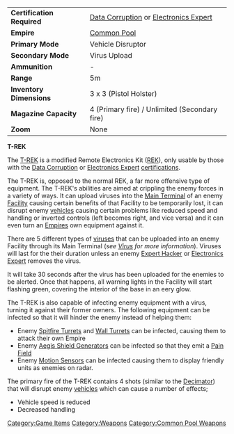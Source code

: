 |                            |                                                                                                                          |
| -------------------------- | ------------------------------------------------------------------------------------------------------------------------ |
| **Certification Required** | [Data Corruption](../certifications/Data_Corruption.md) or [Electronics Expert](../certifications/Electronics_Expert.md) |
| **Empire**                 | [Common Pool](../terminology/Common_Pool.md)                                                                             |
| **Primary Mode**           | Vehicle Disruptor                                                                                                        |
| **Secondary Mode**         | Virus Upload                                                                                                             |
| **Ammunition**             | \-                                                                                                                       |
| **Range**                  | 5m                                                                                                                       |
| **Inventory Dimensions**   | 3 x 3 (Pistol Holster)                                                                                                   |
| **Magazine Capacity**      | 4 (Primary fire) / Unlimited (Secondary fire)                                                                            |
| **Zoom**                   | None                                                                                                                     |

**T-REK**

The [T-REK](T-REK.md) is a modified Remote Electronics Kit
([REK](Remote_Electronics_Kit.md)), only usable by those with the [Data
Corruption](../certifications/Data_Corruption.md) or [Electronics
Expert](../certifications/Electronics_Expert.md)
[certifications](../certifications/Certification.md).

The T-REK is, opposed to the normal REK, a far more offensive type of
equipment. The T-REK's abilities are aimed at crippling the enemy forces
in a variety of ways. It can upload viruses into the [Main
Terminal](../items/Main_Terminal.md) of an enemy
[Facility](../locations/Facilities.md) causing certain benefits of that
Facility to be temporarily lost, it can disrupt enemy
[vehicles](../vehicles/Vehicle.md) causing certain problems like reduced
speed and handling or inverted controls (left becomes right, and vice
versa) and it can even turn an [Empires](../terminology/Empire.md) own
equipment against it.

There are 5 different types of [viruses](../terminology/Virus.md) that can be
uploaded into an enemy Facility through its Main Terminal (<i>see
[Virus](../terminology/Virus.md) for more information</i>). Viruses will last
for the their duration unless an enemy [Expert
Hacker](../certifications/Expert_Hacking.md) or [Electronics
Expert](../certifications/Electronics_Expert.md) removes the virus.

It will take 30 seconds after the virus has been uploaded for the
enemies to be alerted. Once that happens, all warning lights in the
Facility will start flashing green, covering the interior of the base in
an eery glow.

The T-REK is also capable of infecting enemy equipment with a virus,
turning it against their former owners. The following equipment can be
infected so that it will hinder the enemy instead of helping them:

- Enemy [Spitfire Turrets](Spitfire_Turret.md) and [Wall
  Turrets](../items/Phalanx.md) can be infected, causing them to
  attack their own Empire
- Enemy [Aegis Shield Generators](Aegis_Shield_Generator.md)
  can be infected so that they emit a [Pain
  Field](../terminology/Pain_Field.md)
- Enemy [Motion Sensors](Motion_Sensor.md) can be infected
  causing them to display friendly units as enemies on radar.

The primary fire of the T-REK contains 4 shots (similar to the
[Decimator](Decimator.md)) that will disrupt enemy
[vehicles](../vehicles/Vehicle.md) which can cause a number of effects;

- Vehicle speed is reduced
- Decreased handling

[Category:Game Items](Category:Game_Items.md)
[Category:Weapons](Category:Weapons.md) [Category:Common Pool
Weapons](Category:Common_Pool_Weapons.md)
